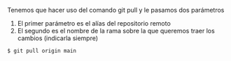 
Tenemos que hacer uso del comando git pull y le pasamos dos parámetros


1. El primer parámetro es el alías del repositorio remoto
2. El segundo es el nombre de la rama sobre la que queremos traer los cambios (indicarla siempre)

`$ git pull origin main`


